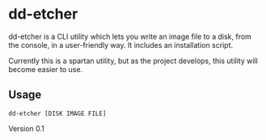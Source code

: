 # dd-etcher

dd-etcher is a CLI utility which lets you write an image file to a disk, from the console, in a user-friendly way. It includes an installation script.

Currently this is a spartan utility, but as the project develops, this utility will become easier to use.

## Usage

    dd-etcher [DISK IMAGE FILE]

Version 0.1